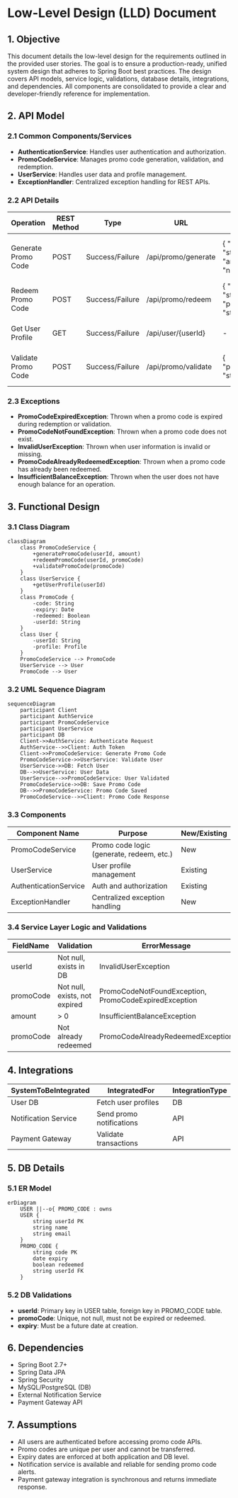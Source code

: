 # Low-Level Design (LLD) Document

## 1. Objective
This document details the low-level design for the requirements outlined in the provided user stories. The goal is to ensure a production-ready, unified system design that adheres to Spring Boot best practices. The design covers API models, service logic, validations, database details, integrations, and dependencies. All components are consolidated to provide a clear and developer-friendly reference for implementation.

## 2. API Model

### 2.1 Common Components/Services
- **AuthenticationService**: Handles user authentication and authorization.
- **PromoCodeService**: Manages promo code generation, validation, and redemption.
- **UserService**: Handles user data and profile management.
- **ExceptionHandler**: Centralized exception handling for REST APIs.

### 2.2 API Details
| Operation                | REST Method | Type            | URL                       | Request JSON                                    | Response JSON                                   |
|--------------------------|-------------|-----------------|---------------------------|-------------------------------------------------|-------------------------------------------------|
| Generate Promo Code      | POST        | Success/Failure | /api/promo/generate       | { "userId": "string", "amount": "number" }    | { "promoCode": "string", "expiry": "date" }   |
| Redeem Promo Code        | POST        | Success/Failure | /api/promo/redeem         | { "userId": "string", "promoCode": "string" } | { "status": "string", "discount": "number" }  |
| Get User Profile         | GET         | Success/Failure | /api/user/{userId}        | -                                               | { "userId": "string", "profile": {...} }      |
| Validate Promo Code      | POST        | Success/Failure | /api/promo/validate       | { "promoCode": "string" }                      | { "isValid": "boolean", "reason": "string" } |

### 2.3 Exceptions
- **PromoCodeExpiredException**: Thrown when a promo code is expired during redemption or validation.
- **PromoCodeNotFoundException**: Thrown when a promo code does not exist.
- **InvalidUserException**: Thrown when user information is invalid or missing.
- **PromoCodeAlreadyRedeemedException**: Thrown when a promo code has already been redeemed.
- **InsufficientBalanceException**: Thrown when the user does not have enough balance for an operation.

## 3. Functional Design

### 3.1 Class Diagram
```mermaid
classDiagram
    class PromoCodeService {
        +generatePromoCode(userId, amount)
        +redeemPromoCode(userId, promoCode)
        +validatePromoCode(promoCode)
    }
    class UserService {
        +getUserProfile(userId)
    }
    class PromoCode {
        -code: String
        -expiry: Date
        -redeemed: Boolean
        -userId: String
    }
    class User {
        -userId: String
        -profile: Profile
    }
    PromoCodeService --> PromoCode
    UserService --> User
    PromoCode --> User
```

### 3.2 UML Sequence Diagram
```mermaid
sequenceDiagram
    participant Client
    participant AuthService
    participant PromoCodeService
    participant UserService
    participant DB
    Client->>AuthService: Authenticate Request
    AuthService-->>Client: Auth Token
    Client->>PromoCodeService: Generate Promo Code
    PromoCodeService->>UserService: Validate User
    UserService->>DB: Fetch User
    DB-->>UserService: User Data
    UserService-->>PromoCodeService: User Validated
    PromoCodeService->>DB: Save Promo Code
    DB-->>PromoCodeService: Promo Code Saved
    PromoCodeService-->>Client: Promo Code Response
```

### 3.3 Components
| Component Name      | Purpose                                   | New/Existing |
|---------------------|-------------------------------------------|--------------|
| PromoCodeService    | Promo code logic (generate, redeem, etc.) | New          |
| UserService         | User profile management                   | Existing     |
| AuthenticationService| Auth and authorization                   | Existing     |
| ExceptionHandler    | Centralized exception handling            | New          |

### 3.4 Service Layer Logic and Validations
| FieldName     | Validation                        | ErrorMessage                        | ClassUsed             |
|---------------|-----------------------------------|-------------------------------------|-----------------------|
| userId        | Not null, exists in DB            | InvalidUserException                | UserService           |
| promoCode     | Not null, exists, not expired     | PromoCodeNotFoundException, PromoCodeExpiredException | PromoCodeService      |
| amount        | > 0                               | InsufficientBalanceException        | PromoCodeService      |
| promoCode     | Not already redeemed              | PromoCodeAlreadyRedeemedException   | PromoCodeService      |

## 4. Integrations
| SystemToBeIntegrated | IntegratedFor          | IntegrationType |
|----------------------|-----------------------|-----------------|
| User DB              | Fetch user profiles   | DB              |
| Notification Service | Send promo notifications | API           |
| Payment Gateway      | Validate transactions | API             |

## 5. DB Details

### 5.1 ER Model
```mermaid
erDiagram
    USER ||--o{ PROMO_CODE : owns
    USER {
        string userId PK
        string name
        string email
    }
    PROMO_CODE {
        string code PK
        date expiry
        boolean redeemed
        string userId FK
    }
```

### 5.2 DB Validations
- **userId**: Primary key in USER table, foreign key in PROMO_CODE table.
- **promoCode**: Unique, not null, must not be expired or redeemed.
- **expiry**: Must be a future date at creation.

## 6. Dependencies
- Spring Boot 2.7+
- Spring Data JPA
- Spring Security
- MySQL/PostgreSQL (DB)
- External Notification Service
- Payment Gateway API

## 7. Assumptions
- All users are authenticated before accessing promo code APIs.
- Promo codes are unique per user and cannot be transferred.
- Expiry dates are enforced at both application and DB level.
- Notification service is available and reliable for sending promo code alerts.
- Payment gateway integration is synchronous and returns immediate response.
